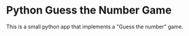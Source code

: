 Python Guess the Number Game
================

This is a small python app that implements a "Guess the number" game.